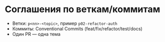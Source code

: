 # Соглашения по веткам/коммитам
- Ветки: `p<nn>-<topic>`, пример `p02-refactor-auth`
- Коммиты: Conventional Commits (feat/fix/refactor/test/docs)
- Один PR — одна тема

